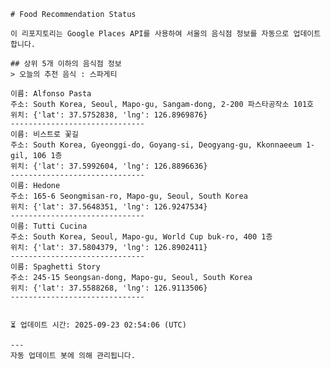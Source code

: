 
    # Food Recommendation Status

    이 리포지토리는 Google Places API를 사용하여 서울의 음식점 정보를 자동으로 업데이트합니다.

    ## 상위 5개 이하의 음식점 정보
    > 오늘의 추천 음식 : 스파게티

	이름: Alfonso Pasta
	주소: South Korea, Seoul, Mapo-gu, Sangam-dong, 2-200 파스타공작소 101호
	위치: {'lat': 37.5752838, 'lng': 126.8969876}
	------------------------------
	이름: 비스트로 꽃길
	주소: South Korea, Gyeonggi-do, Goyang-si, Deogyang-gu, Kkonnaeeum 1-gil, 106 1층
	위치: {'lat': 37.5992604, 'lng': 126.8896636}
	------------------------------
	이름: Hedone
	주소: 165-6 Seongmisan-ro, Mapo-gu, Seoul, South Korea
	위치: {'lat': 37.5648351, 'lng': 126.9247534}
	------------------------------
	이름: Tutti Cucina
	주소: South Korea, Seoul, Mapo-gu, World Cup buk-ro, 400 1층
	위치: {'lat': 37.5804379, 'lng': 126.8902411}
	------------------------------
	이름: Spaghetti Story
	주소: 245-15 Seongsan-dong, Mapo-gu, Seoul, South Korea
	위치: {'lat': 37.5588268, 'lng': 126.9113506}
	------------------------------


    ⏳ 업데이트 시간: 2025-09-23 02:54:06 (UTC)

    ---
    자동 업데이트 봇에 의해 관리됩니다.
    
